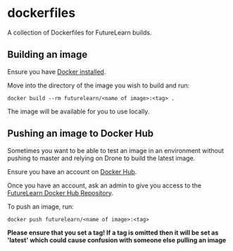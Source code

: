 # dockerfiles

A collection of Dockerfiles for FutureLearn builds.

## Building an image

Ensure you have [Docker installed](https://docs.docker.com/install/).

Move into the directory of the image you wish to build and run:

`docker build --rm futurelearn/<name of image>:<tag> .`

The image will be available for you to use locally.

## Pushing an image to Docker Hub

Sometimes you want to be able to test an image in an environment without pushing
to master and relying on Drone to build the latest image.

Ensure you have an account on [Docker Hub](https://hub.docker.com/).

Once you have an account, ask an admin to give you access to the [FutureLearn
Docker Hub Repository](https://hub.docker.com/u/futurelearn).

To push an image, run:

`docker push futurelearn/<name of image>:<tag>`

**Please ensure that you set a tag! If a tag is omitted then it will be set
as 'latest' which could cause confusion with someone else pulling an image**

